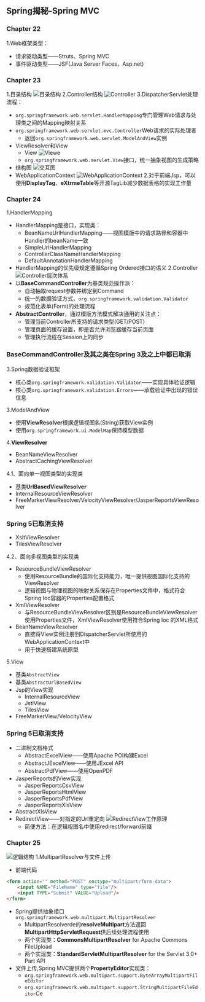 ## Spring揭秘-Spring MVC
### Chapter 22
1.Web框架类型：
- 请求驱动类型——Struts、Spring MVC
- 事件驱动类型——JSF(Java Server Faces，Asp.net)

### Chapter 23
1.目录结构
![目录结构](./images/1530373992016.png)
2.Controller结构
		![Controller](./images/1530372161625.png)
3.DispatcherServlet处理流程：
- ```org.springframework.web.servlet.HandlerMapping```专门管理Web请求与处理类之间的Mapping映射关系
- ```org.springframework.web.servlet.mvc.Controller```Web请求的实际处理者
	- 返回```org.springframework.web.servlet.ModelAndView```实例
- ViewResolver和View
	- View
		![Viewe](./images/1530372959428.png)
	- ```org.springframework.web.servlet.View```接口，统一抽象视图的生成策略
- 结构图
	![交互图](./images/1530373087589.png)
- WebApplicationContext
	![WebApplicationContext](./images/1530373845664.png)
2.对于前端Jsp，可以使用**DisplayTag**、**eXtrmeTable**等开源TagLib减少数据表格的实现工作量
### Chapter 24
1.HandlerMapping
-  HandlerMapping是接口，实现类：
	- BeanNameUrlHandlerMapping——视图模版中的请求路径和容器中Handler的beanName一致
	- SimpleUrlHandlerMapping
	-  ControllerClassNameHandlerMapping
	-  DefaultAnnotationHandlerMapping
- HandlerMapping的优先级规定遵循Spring Ordered接口的语义
2.Controller
	![Controller层次体系](./images/1530412387295.png)
- 以**BaseCommandController**为基类规范操作派：
	- 自动抽取request参数并绑定到Command
	- 统一的数据验证方式，```org.springframework.validation.Validator```
	- 规范化表单(Form)的处理流程
- **AbstractController**，通过模版方法模式解决通用的关注点：
	- 管理当前Controller所支持的请求类型(GET/POST)
	- 管理页面的缓存设置，即是否允许浏览器缓存当前页面
	- 管理执行流程在Session上的同步

### BaseCommandController及其之类在Spring 3及之上中都已取消
3.Spring数据验证框架
- 核心类```org.springframework.validation.Validator```——实现具体验证逻辑
- 核心类```org.springframework.validation.Errors```——承载验证中出现的错误信息

3.ModelAndView
- 使用**ViewResolver**根据逻辑视图名(String)获取View实例
- 使用```org.springframework.ui.ModelMap```保持模型数据

4.**ViewResolver**
- BeanNameViewResolver
- AbstractCachingViewResolver

4.1、面向单一视图类型的实现类
- 基类**UrlBasedViewResolver**
- InternalResourceViewResolver
- FreeMarkerViewResolver/VelocityViewResolver/JasperReportsViewResolver
 ### Spring 5已取消支持
- XsltViewResolver
- TilesViewResolver

4.2、面向多视图类型的实现类
- ResourceBundleViewResolver
	- 使用ResourceBundle的国际化支持能力，唯一提供视图国际化支持的ViewResolver
	- 逻辑视图与物理视图的映射关系保存在Properties文件中，格式符合Spring Ioc容器的Properties配置格式
- XmlViewResolver
	- 与ResourceBundleViewResolver区别是ResourceBundleViewResolver使用Properties文件，XmlViewResolver使用符合Spring Ioc 的XML格式
- BeanNameViewResolver
	- 直接将View实例注册到DispatcherServlet所使用的WebApplicationContext中
	- 用于快速搭建系统原型

5.View
- 基类```AbstractView```
- 基类```AbstractUrlBasedView```
- Jsp的View实现
	- InternalResourceView
	- JstlView
	- TilesView
- FreeMarkerView/VelocityView
### Spring 5已取消支持
- 二进制文档格式
	- AbstractExcelView——使用Apache POI构建Excel
	- AbstractJExcelView——使用JExcel API
	- AbstractPdfView——使用OpenPDF
- JasperReports的View实现
	- JasperReportsCsvView
	- JasperReportsHtmlView
	- JasperReportsPdfView
	- JasperReportsXlsView
- AbstractXlsView
- RedirectView——对指定的Url重定向
	![RedirectView工作原理](./images/1530420163332.png)
	- 简便方法：在逻辑视图名中使用redirect/forward前缀
### Chapter 25
![逻辑结构](./images/1530631168246.png)
1.MultipartResolver与文件上传
- 前端代码
```html
<form action="" method="POST" enctype="multipart/form-data">
	<input NAME="FileName" type="file"/>
	<input TYPE="Submit" VALUE="Upload"/>
</form>
```
- Spring提供抽象接口```org.springframework.web.multipart.MultipartResolver```
	- MultipartResolverde的**resolveMultipart**方法返回**MultipartHttpServletRequest**供后续处理流程使用
	- 两个实现类：**CommonsMultipartResolver** for Apache Commons FileUpload
	- 两个实现类：**StandardServletMultipartResolver** for the Servlet 3.0+ Part API
- 文件上传,Spring MVC提供两个**PropertyEditor**实现类：
	- ```org.springframework.web.multipart.support.ByteArrayMultipartFileEditor```
	- ```org.springframework.web.multipart.support.StringMultipartFileEditor```Ce
